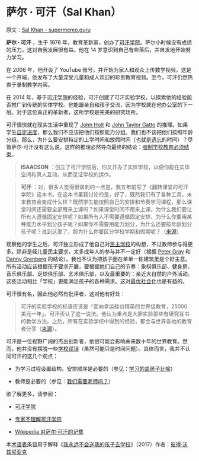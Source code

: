 # 萨尔 · 可汗（Sal Khan）

原文：[Sal Khan - supermemo.guru](https://supermemo.guru/wiki/Sal_Khan)

 **萨尔 · 可汗** ，生于 1976 年，教育革新家，创办了[可汗学院](https://supermemo.guru/wiki/Khan_Academy)。萨尔小时候没有成绩的压力，这对自我发展很有益。他在 14 岁意识到自己有些落后，并自发地开始努力学习。

在 2006 年，他开设了 YouTube 账号，并开始为家人和观众上传数学视频。这是一个开端，他发布了大量深受儿童和成人欢迎的珍贵教育视频。至今，可汗仍然热衷于录制教学内容。

在 2014 年，基于[可汗学院](https://supermemo.guru/wiki/Khan_Academy)的经验，可汗创建了可汗实验学校，以探索他的经验能否推广到传统的实体学校。他能跟亲自和孩子交流，因为学校就在他办公室的下一层。对于这位真正的革新者，这所学校是完美的研究场所。

可汗很快就在现实生活中重现了 [John Holt](https://supermemo.guru/wiki/John_Holt) 和 [John Taylor Gatto](https://supermemo.guru/wiki/John_Taylor_Gatto) 的推理。如果学生[自定进度](https://supermemo.guru/wiki/Self-paced)，那么我们不应该把他们按照能力分组。我们也不该把他们按照年龄分组。那么，为什么要安排特定的上学时间和放假时间（也就是[遗忘](https://supermemo.guru/wiki/Forgetting)的时间）？尽管萨尔·可汗没有这么说，这样的推理必然导向最终的结论：[强制学校教育必须结束](https://supermemo.guru/wiki/Compulsory_schooling_must_end)。

> **ISAACSON** ：创立了可汗学院后，你又开办了实体学校，以便你能在实体空间和真人互动，从而见证学校的运作。

> **可汗** ：对，很多人觉得很讽刺的一点是，我五年前写了《翻转课堂的可汗学院》这本书。在这本书里我讨论的是，好了，既然我们有了各种工具，未来教育会变成什么样？既然学生能按照自己的安排和节奏学习课程，那么课堂时间还需要全部用来上课吗？如果课堂时间不用来上课，为什么我们要让所有人遵循固定安排呢？如果所有人不需要遵循固定安排，为什么你要用某种能力水平划分孩子呢？如果你不需要用能力划分，为什么还要按年龄划分孩子呢？说到这里了，那为什么你要区分学校学期和假期呢？（[来源](http://transcripts.cnn.com/TRANSCRIPTS/1904/18/ampr.01.html)）

观察他的学生之后，可汗独立形成了他自己对[民主学校](https://supermemo.guru/wiki/Democratic_school)的构想，不过教师参与得更多。除非是经儿童民主要求，太多成年人的参与并不一定好（根据 [Peter Gray](https://supermemo.guru/wiki/Peter_Gray) 和 [Danny Grenberg](https://supermemo.guru/wiki/Danny_Greenberg) 的结论）。我也不认为把孩子圈在单单一栋建筑里是个好主意。所有活动应该根据孩子要求开展，要根据他们自己的节奏：象棋俱乐部、健身房、音乐俱乐部、足球俱乐部、艺术俱乐部，以及最重要的：亲近大自然的户外活动。这些活动相比「学校」更能满足孩子的各种需求。这对[最优社会化](https://supermemo.guru/wiki/Optimum_socialization)也是有益的。

可汗很有名，因此他必然有批评者，这对他有好处：

> 可汗的实验学校的标语应该是「面向幸运硅谷精英的世界级教育，25000 美元一年」。可汗否认了这一说法。他认为重点是大胆实验那些有研究背书的教学方法。之后，所有在实验学校中得到的经验，都会与世界各地的教育者分享（[来源](https://www.npr.org/sections/ed/2016/06/30/476193095/from-youtube-pioneer-sal-khan-a-school-with-real-classrooms)）。

可汗是一位视野广阔的杰出创新者，他很可能会影响未来数十年的世界教育。然而，他并没有摆脱一些[学校谬误](https://supermemo.guru/wiki/School_mythology)（虽然可能只是时间问题）。具体而言，我并不认同可汗的这几个观点：

- 为学习过程设置结构、安排顺序是必要的（参见：[学习的盖房子比喻](https://supermemo.guru/wiki/House_building_metaphor_of_learning)）

- 教师是必要的（参见：[我们需要老师吗？](https://supermemo.guru/wiki/Do_we_need_teachers%3F)）

欲了解更多，请参阅：

- [可汗学院](https://supermemo.guru/wiki/Khan_Academy)

- [专家不理解可汗学院](https://supermemo.guru/wiki/Experts_do_not_understand_Khan_Academy)

- [Wikipedia 对萨尔·可汗的记载](https://en.wikipedia.org/wiki/Sal_Khan)

本[术语表](https://supermemo.guru/wiki/Glossary)条目用于解释《[我永远不会送我的孩子去学校](https://supermemo.guru/wiki/Problem_of_Schooling)》（2017）作者：[彼得·沃兹尼亚克](https://supermemo.guru/wiki/Piotr_Wozniak)